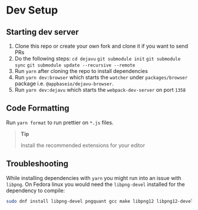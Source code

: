 # Dev Setup

## Starting dev server

1. Clone this repo or create your own fork and clone it if you want to send PRs
2. Do the following steps:
   `cd dejavu`
   `git submodule init`
   `git submodule sync`
   `git submodule update --recursive --remote`
3. Run `yarn` after cloning the repo to install dependencies
4. Run `yarn dev:browser` which starts the `watcher` under `packages/browser` package i.e. `@appbaseio/dejavu-browser`.
5. Run `yarn dev:dejavu` which starts the `webpack-dev-server` on port `1358`

## Code Formatting

Run `yarn format` to run prettier on `*.js` files.

> **Tip**
>
> Install the recommended extensions for your editor

## Troubleshooting

While installing dependencies with `yarn` you might run into an issue with `libpng`. On Fedora linux you would need the `libpng-devel` installed for the dependency to compile:

```sh
sudo dnf install libpng-devel pngquant gcc make libpng12 libpng12-devel
```
